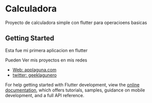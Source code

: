 # Calculadora

Proyecto de calculadora simple con flutter para operacioens basicas

## Getting Started

Esta fue mi primera aplicacion en flutter

Pueden Ver mis proyectos en mis redes

- [Web: applaguna.com](https://applaguna.com)
- [twitter: geeklagunero](https://twitter.com/geeklagunero)

For help getting started with Flutter development, view the
[online documentation](https://docs.flutter.dev/), which offers tutorials,
samples, guidance on mobile development, and a full API reference.

